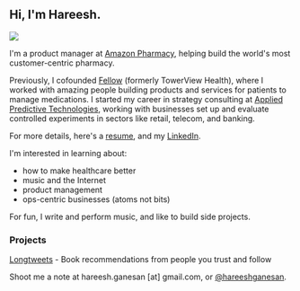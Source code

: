 ## Hi, I'm Hareesh. 
![](image.png)

I'm a product manager at [Amazon Pharmacy](https://pharmacy.amazon.com/), helping build the world's most customer-centric pharmacy. 

Previously, I cofounded [Fellow](https://myfellow.com) (formerly TowerView Health), where I worked with amazing people building products and services for patients to manage medications. I started my career in strategy consulting at [Applied Predictive Technologies](https://www.predictivetechnologies.com/en), working with businesses set up and evaluate controlled experiments in sectors like retail, telecom, and banking.

For more details, here's a [resume](https://github.com/hareeshganesan/hareeshganesan.com/raw/master/assets/resume.pdf), and my [LinkedIn](https://www.linkedin.com/in/hganesan/).

I'm interested in learning about:
- how to make healthcare better
- music and the Internet
- product management 
- ops-centric businesses (atoms not bits)

For fun, I write and perform music, and like to build side projects.

### Projects

[Longtweets](https://longtweetsapp.com) - Book recommendations from people you trust and follow

Shoot me a note at hareesh.ganesan [at] gmail.com, or [@hareeshganesan](https://www.twitter.com/hareeshganesan). 
